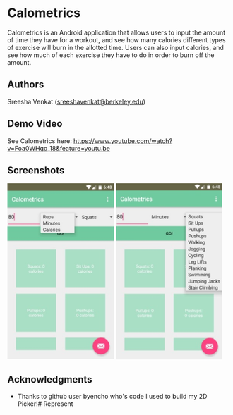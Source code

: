 # Calometrics

Calometrics is an Android application that allows users to input the amount of time they have for a workout, and see how many calories different types of exercise will burn in the allotted time. Users can also input calories, and see how much of each exercise they have to do in order to burn off the amount.

## Authors

Sreesha Venkat ([sreeshavenkat@berkeley.edu](mailto:sreeshavenkat@berkeley.edu))

## Demo Video

See Calometrics here: https://www.youtube.com/watch?v=Foa0WHqo_18&feature=youtu.be

## Screenshots

<img src="screenshots/calometrics1.jpg" height="400" alt="Screenshot"/>
<img src="screenshots/calometrics2.jpg" height="400" alt="Screenshot"/>

## Acknowledgments

* Thanks to github user byencho who's code I used to build my 2D Picker!# Represent
